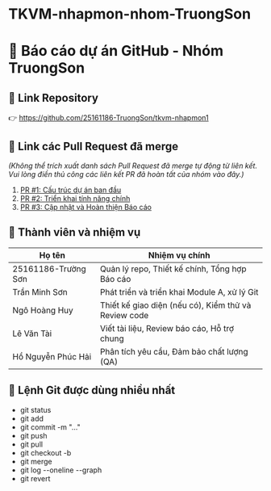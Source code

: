 
# TKVM-nhapmon-nhom-TruongSon
# 📄 Báo cáo dự án GitHub - Nhóm TruongSon

## 🔗 Link Repository

👉 https://github.com/25161186-TruongSon/tkvm-nhapmon1

## 🔀 Link các Pull Request đã merge

*(Không thể trích xuất danh sách Pull Request đã merge tự động từ liên kết. Vui lòng điền thủ công các liên kết PR đã hoàn tất của nhóm vào đây.)*

1. [PR #1: Cấu trúc dự án ban đầu](https://github.com/25161186-TruongSon/tkvm-nhapmon1/pull/1)
2. [PR #2: Triển khai tính năng chính](https://github.com/25161186-TruongSon/tkvm-nhapmon1/pull/2)
3. [PR #3: Cập nhật và Hoàn thiện Báo cáo](https://github.com/25161186-TruongSon/tkvm-nhapmon1/pull/3)

## 👥 Thành viên và nhiệm vụ

| Họ tên                | Nhiệm vụ chính                                      |
|-----------------------|-----------------------------------------------------|
| 25161186-Trường Sơn    | Quản lý repo, Thiết kế chính, Tổng hợp Báo cáo       |
| Trần Minh Sơn         | Phát triển và triển khai Module A, xử lý Git         |
| Ngô Hoàng Huy         | Thiết kế giao diện (nếu có), Kiểm thử và Review code |
| Lê Văn Tài            | Viết tài liệu, Review báo cáo, Hỗ trợ chung          |
| Hồ Nguyễn Phúc Hải    | Phân tích yêu cầu, Đảm bảo chất lượng (QA)           |

## 🧰 Lệnh Git được dùng nhiều nhất

- git status
- git add
- git commit -m "..."
- git push
- git pull
- git checkout -b <ten-nhanh>
- git merge <ten-nhanh>
- git log --oneline --graph
- git revert <commit>
